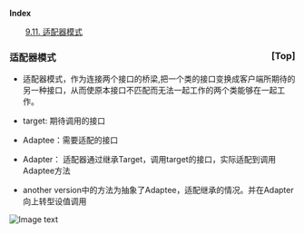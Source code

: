<a name="index">**Index**</a>

&emsp;&emsp;<a href="#0">9.11. 适配器模式</a>  
### <a name="0">适配器模式</a><a style="float:right;text-decoration:none;" href="#index">[Top]</a>
- 适配器模式，作为连接两个接口的桥梁,把一个类的接口变换成客户端所期待的另一种接口，从而使原本接口不匹配而无法一起工作的两个类能够在一起工作。

- target: 期待调用的接口
- Adaptee：需要适配的接口
- Adapter： 适配器通过继承Target，调用target的接口，实际适配到调用Adaptee方法

- another version中的方法为抽象了Adaptee，适配继承的情况。并在Adapter向上转型设值调用

![Image text](https://upload-images.jianshu.io/upload_images/944365-24c6bf44da1b79ad.png?imageMogr2/auto-orient/strip|imageView2/2/w/510/format/webp)
